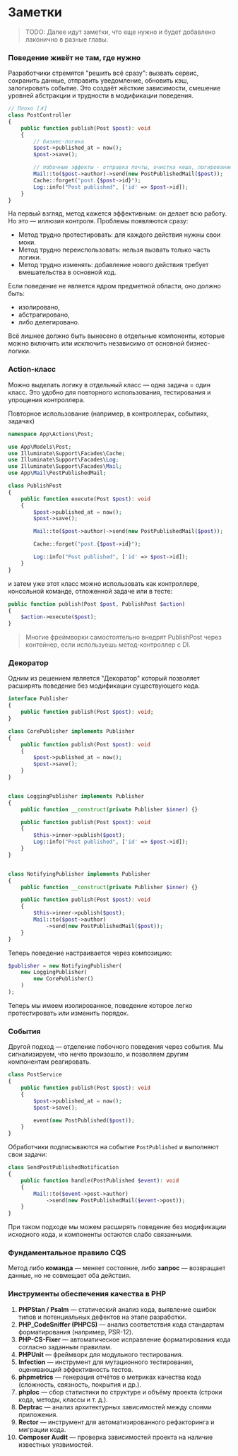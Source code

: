 # Заметки

> TODO: Далее идут заметки, что еще нужно и будет добавлено лаконично в разные главы.

### Поведение живёт не там, где нужно

Разработчики стремятся "решить всё сразу": вызвать сервис, сохранить данные, отправить уведомление, обновить кэш,
залогировать событие. Это создаёт жёсткие зависимости, смешение уровней абстракции и трудности в модификации поведения.

```php
// Плохо [✗]
class PostController 
{
    public function publish(Post $post): void
    {
        // бизнес-логика
        $post->published_at = now();
        $post->save();

        // побочные эффекты - отправка почты, очистка кеша, логирование
        Mail::to($post->author)->send(new PostPublishedMail($post));
        Cache::forget("post.{$post->id}");
        Log::info("Post published", ['id' => $post->id]);
    }
}
```

На первый взгляд, метод кажется эффективным: он делает всю работу. 
Но это — иллюзия контроля. Проблемы появляются сразу:

- Метод трудно протестировать: для каждого действия нужны свои моки.
- Метод трудно переиспользовать: нельзя вызвать только часть логики.
- Метод трудно изменять: добавление нового действия требует вмешательства в основной код.


Если поведение не является ядром предметной области, оно должно быть:

- изолировано,
- абстрагировано,
- либо делегировано.

Всё лишнее должно быть вынесено в отдельные компоненты, которые можно включить или исключить независимо от основной бизнес-логики.

### Action-класс

Можно выделать логику в отдельный класс — одна задача = один класс.
Это удобно для повторного использования, тестирования и упрощения контроллера.

Повторное использование (например, в контроллерах, событиях, задачах)

```php
namespace App\Actions\Post;

use App\Models\Post;
use Illuminate\Support\Facades\Cache;
use Illuminate\Support\Facades\Log;
use Illuminate\Support\Facades\Mail;
use App\Mail\PostPublishedMail;

class PublishPost
{
    public function execute(Post $post): void
    {
        $post->published_at = now();
        $post->save();

        Mail::to($post->author)->send(new PostPublishedMail($post));

        Cache::forget("post.{$post->id}");

        Log::info("Post published", ['id' => $post->id]);
    }
}
```

и затем уже этот класс можно использовать как контроллере, консольной команде, отложенной задаче или в тесте:

```php
public function publish(Post $post, PublishPost $action)
{
    $action->execute($post);
}
```

> Многие фреймворки самостоятельно внедрят PublishPost через контейнер, если используешь метод-контроллер с DI.

### Декоратор

Одним из решением является "Декоратор" который позволяет расширять поведение без модификации существующего кода.

```php
interface Publisher
{
    public function publish(Post $post): void;
}

class CorePublisher implements Publisher
{
    public function publish(Post $post): void
    {
        $post->published_at = now();
        $post->save();
    }
}


class LoggingPublisher implements Publisher
{
    public function __construct(private Publisher $inner) {}

    public function publish(Post $post): void
    {
        $this->inner->publish($post);
        Log::info("Post published", ['id' => $post->id]);
    }
}


class NotifyingPublisher implements Publisher
{
    public function __construct(private Publisher $inner) {}

    public function publish(Post $post): void
    {
        $this->inner->publish($post);
        Mail::to($post->author)
            ->send(new PostPublishedMail($post));
    }
}
```

Теперь поведение настраивается через композицию:

```php
$publisher = new NotifyingPublisher(
    new LoggingPublisher(
        new CorePublisher()
    )
);
```


Теперь мы имеем изолированное, поведение которое легко протестировать или изменить порядок.


### События

Другой подход — отделение побочного поведения через события. Мы сигнализируем, что нечто произошло, и позволяем другим компонентам реагировать.

```php
class PostService
{
    public function publish(Post $post): void
    {
        $post->published_at = now();
        $post->save();

        event(new PostPublished($post));
    }
}
```


Обработчики подписываются на событие `PostPublished` и выполняют свои задачи:

```php
class SendPostPublishedNotification
{
    public function handle(PostPublished $event): void
    {
        Mail::to($event->post->author)
            ->send(new PostPublishedMail($event->post));
    }
}
```

При таком подходе мы можем расширять поведение без модификации исходного кода, и компоненты остаются слабо связанными.


### Фундаментальное правило CQS

Метод либо **команда** — меняет состояние, либо **запрос** — возвращает данные, но не совмещает оба действия.

### Инструменты обеспечения качества в PHP

1. **PHPStan / Psalm** — статический анализ кода, выявление ошибок типов и потенциальных дефектов на этапе разработки.
2. **PHP\_CodeSniffer (PHPCS)** — анализ соответствия кода стандартам форматирования (например, PSR-12).
3. **PHP-CS-Fixer** — автоматическое исправление форматирования кода согласно заданным правилам.
4. **PHPUnit** — фреймворк для модульного тестирования.
5. **Infection** — инструмент для мутационного тестирования, оценивающий эффективность тестов.
6. **phpmetrics** — генерация отчётов о метриках качества кода (сложность, связность, покрытия и др.).
7. **phploc** — сбор статистики по структуре и объёму проекта (строки кода, методы, классы и т. д.).
8. **Deptrac** — анализ архитектурных зависимостей между слоями приложения.
9. **Rector** — инструмент для автоматизированного рефакторинга и миграции кода.
10. **Composer Audit** — проверка зависимостей проекта на наличие известных уязвимостей.
